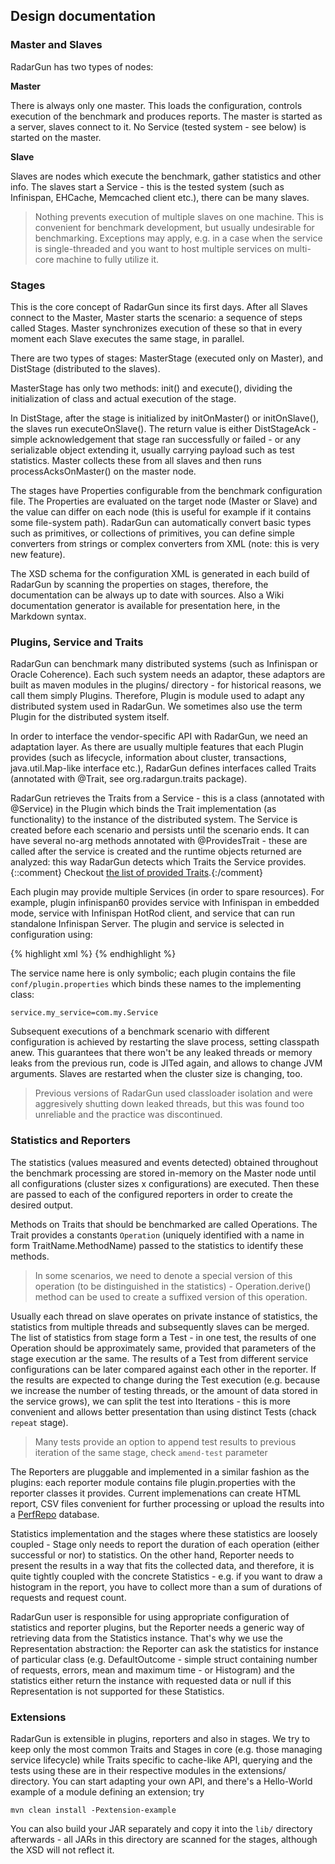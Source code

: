 ---
---

Design documentation
--------------------

### Master and Slaves

RadarGun has two types of nodes:

**Master**

There is always only one master. This loads the configuration, controls execution of the benchmark and produces reports. The master is started as a server, slaves connect to it. No Service (tested system - see below) is started on the master.

**Slave**

Slaves are nodes which execute the benchmark, gather statistics and other info. The slaves start a Service - this is the tested system (such as Infinispan, EHCache, Memcached client etc.), there can be many slaves.

>Nothing prevents execution of multiple slaves on one machine. This is convenient for benchmark development, but usually undesirable for benchmarking. Exceptions may apply, e.g. in a case when the service is single-threaded and you want to host multiple services on multi-core machine to fully utilize it.

### Stages

This is the core concept of RadarGun since its first days. After all Slaves connect to the Master, Master starts the scenario: a sequence of steps called Stages. Master synchronizes execution of these so that in every moment each Slave executes the same stage, in parallel.

There are two types of stages: MasterStage (executed only on Master), and DistStage (distributed to the slaves). 

MasterStage has only two methods: init() and execute(), dividing the initialization of class and actual execution of the stage.

In DistStage, after the stage is initialized by initOnMaster() or initOnSlave(), the slaves run executeOnSlave(). The return value is either DistStageAck - simple acknowledgement that stage ran successfully or failed - or any serializable object extending it, usually carrying payload such as test statistics. Master collects these from all slaves and then runs processAcksOnMaster() on the master node.

The stages have Properties configurable from the benchmark configuration file. The Properties are evaluated on the target node (Master or Slave) and the value can differ on each node (this is useful for example if it contains some file-system path). RadarGun can automatically convert basic types such as primitives, or collections of primitives, you can define simple converters from strings or complex converters from XML (note: this is very new feature).

The XSD schema for the configuration XML is generated in each build of RadarGun by scanning the properties on stages, therefore, the documentation can be always up to date with sources. Also a Wiki documentation generator is available for presentation here, in the Markdown syntax.

### Plugins, Service and Traits

RadarGun can benchmark many distributed systems (such as Infinispan or Oracle Coherence). Each such system needs an adaptor, these adaptors are built as maven modules in the plugins/ directory - for historical reasons, we call them simply Plugins. Therefore, Plugin is module used to adapt any distributed system used in RadarGun. We sometimes also use the term Plugin for the distributed system itself.

In order to interface the vendor-specific API with RadarGun, we need an adaptation layer. As there are usually multiple features that each Plugin provides (such as lifecycle, information about cluster, transactions, java.util.Map-like interface etc.), RadarGun defines interfaces called Traits (annotated with @Trait, see org.radargun.traits package).

RadarGun retrieves the Traits from a Service - this is a class (annotated with @Service) in the Plugin which binds the Trait implementation (as functionality) to the instance of the distributed system. The Service is created before each scenario and persists until the scenario ends. It can have several no-arg methods annotated with @ProvidesTrait - these are called after the service is created and the runtime objects returned are analyzed: this way RadarGun detects which Traits the Service provides.{::comment} Checkout [the list of provided Traits]({{page.path_to_root}}architecture/trait_list.html).{:/comment}

Each plugin may provide multiple Services (in order to spare resources). For example, plugin infinispan60 provides service with Infinispan in embedded mode, service with Infinispan HotRod client, and service that can run standalone Infinispan Server. The plugin and service is selected in configuration using: 

{% highlight xml %}
    <setup plugin="my_plugin" service="my_service" />
{% endhighlight %}

The service name here is only symbolic; each plugin contains the file `conf/plugin.properties` which binds these names to the implementing class:

    service.my_service=com.my.Service

Subsequent executions of a benchmark scenario with different configuration is achieved by restarting the slave process, setting classpath anew. This guarantees that there won't be any leaked threads or memory leaks from the previous run, code is JITed again, and allows to change JVM arguments. Slaves are restarted when the cluster size is changing, too.

>Previous versions of RadarGun used classloader isolation and were aggresively shutting down leaked threads, but this was found too unreliable and the practice was discontinued.

### Statistics and Reporters

The statistics (values measured and events detected) obtained throughout the benchmark processing are stored in-memory on the Master node until all configurations (cluster sizes x configurations) are executed. Then these are passed to each of the configured reporters in order to create the desired output.

Methods on Traits that should be benchmarked are called Operations. The Trait provides a constants `Operation` (uniquely identified with a name in form TraitName.MethodName) passed to the statistics to identify these methods. 

> In some scenarios, we need to denote a special version of this operation (to be distinguished in the statistics) - Operation.derive() method can be used to create a suffixed version of this operation.

Usually each thread on slave operates on private instance of statistics, the statistics from multiple threads and subsequently slaves can be merged. The list of statistics from stage form a Test - in one test, the results of one Operation should be approximately same, provided that parameters of the stage execution ar the same. The results of a Test from different service configurations can be later compared against each other in the reporter.
If the results are expected to change during the Test execution (e.g. because we increase the number of testing threads, or the amount of data stored in the service grows), we can split the test into Iterations - this is more convenient and allows better presentation than using distinct Tests (chack `repeat` stage).

> Many tests provide an option to append test results to previous iteration of the same stage, check `amend-test` parameter

The Reporters are pluggable and implemented in a similar fashion as the plugins: each reporter module contains file plugin.properties with the reporter classes it provides. Current implemenations can create HTML report, CSV files convenient for further processing or upload the results into a [PerfRepo](https://github.com/perfcake/perfrepo) database.

Statistics implementation and the stages where these statistics are loosely coupled - Stage only needs to report the duration of each operation (either successful or nor) to statistics. On the other hand, Reporter needs to present the results in a way that fits the collected data, and therefore, it is quite tightly coupled with the concrete Statistics - e.g. if you want to draw a histogram in the report, you have to collect more than a sum of durations of requests and request count.

RadarGun user is responsible for using appropriate configuration of statistics and reporter plugins, but the Reporter needs a generic way of retrieving data from the Statistics instance. That's why we use the Representation abstraction: the Reporter can ask the statistics for instance of particular class (e.g. DefaultOutcome - simple struct containing number of requests, errors, mean and maximum time - or Histogram) and the statistics either return the instance with requested data or null if this Representation is not supported for these Statistics.

### Extensions

RadarGun is extensible in plugins, reporters and also in stages. We try to keep only the most common Traits and Stages in core (e.g. those managing service lifecycle) while Traits specific to cache-like API, querying and the tests using these are in their respective modules in the extensions/ directory. You can start adapting your own API, and there's a Hello-World example of a module defining an extension; try

    mvn clean install -Pextension-example

You can also build your JAR separately and copy it into the `lib/` directory afterwards - all JARs in this directory are scanned for the stages, although the XSD will not reflect it.
